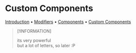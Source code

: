 # Custom Components

[Introduction](1_Introduction.md) • [Modifiers](2_Modifiers.md) • [Components](3_Components.md) • <u>Custom
Components</u>

> [!INFORMATION]
>
> its very powerful\
> but a lot of letters, so later :P 